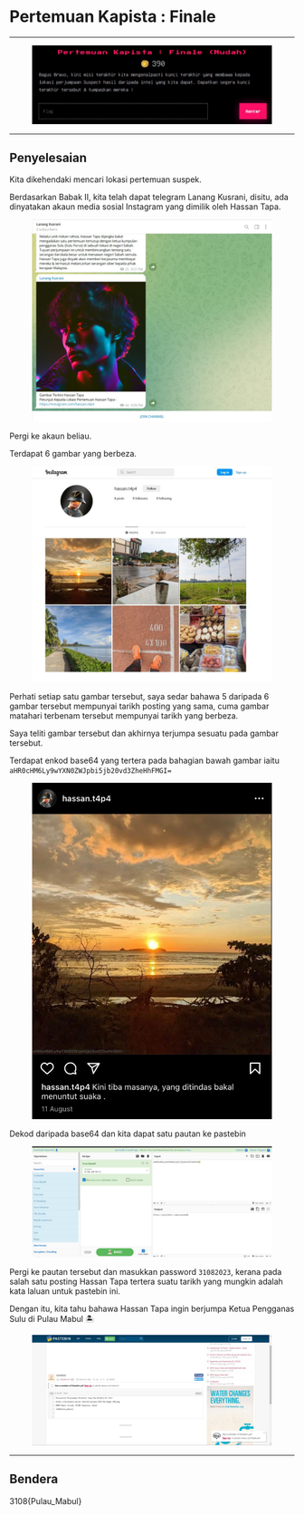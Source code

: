 # Pertemuan Kapista : Finale

***

<figure><img src="../../../../.gitbook/assets/image (41).png" alt=""><figcaption></figcaption></figure>

***

## Penyelesaian

Kita dikehendaki mencari lokasi pertemuan suspek.

Berdasarkan Babak II, kita telah dapat telegram Lanang Kusrani, disitu, ada dinyatakan akaun media sosial Instagram yang dimilik oleh Hassan Tapa.

<figure><img src="../../../../.gitbook/assets/image (42).png" alt=""><figcaption></figcaption></figure>

Pergi ke akaun beliau.

Terdapat 6 gambar yang berbeza.

<figure><img src="../../../../.gitbook/assets/image (43).png" alt=""><figcaption></figcaption></figure>

Perhati setiap satu gambar tersebut, saya sedar bahawa 5 daripada 6 gambar tersebut mempunyai tarikh posting yang sama, cuma gambar matahari terbenam tersebut mempunyai tarikh yang berbeza.

Saya teliti gambar tersebut dan akhirnya terjumpa sesuatu pada gambar tersebut.

Terdapat enkod base64 yang tertera pada bahagian bawah gambar iaitu `aHR0cHM6Ly9wYXN0ZWJpbi5jb20vd3ZheHhFMGI=`

<figure><img src="../../../../.gitbook/assets/image (44).png" alt=""><figcaption></figcaption></figure>

Dekod daripada base64 dan kita dapat satu pautan ke pastebin

<figure><img src="../../../../.gitbook/assets/image (45).png" alt=""><figcaption></figcaption></figure>

Pergi ke pautan tersebut dan masukkan password `31082023`, kerana pada salah satu posting Hassan Tapa tertera suatu tarikh yang mungkin adalah kata laluan untuk pastebin ini.

Dengan itu, kita tahu bahawa Hassan Tapa ingin berjumpa Ketua Pengganas Sulu di Pulau Mabul 🏝️

<figure><img src="../../../../.gitbook/assets/image (48).png" alt=""><figcaption></figcaption></figure>

***

## Bendera

3108{Pulau\_Mabul}
